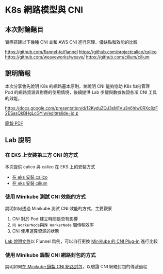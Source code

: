 # K8s 網路模型與 CNI

## 本次討論題目

實際搭建以下幾種 CNI 並和 AWS CNI 進行原理、優缺點和效能的比較

https://github.com/flannel-io/flannel
https://github.com/projectcalico/calico
https://github.com/weaveworks/weave/
https://github.com/cilium/cilium


## 說明簡報

本次分享會先說明 K8s 的網路基本原則，並說明 CNI 能夠協助 K8s 如何管理 Pod 的網路資源與對應的使用情境，後續提供 Lab 步驟與數據佐證各項 CNI 工具的效能。

https://docs.google.com/presentation/d/12KyduZQJ3sM1Vu3n6hiw0RXc8zF2ESasQkBHgLcGYlw/edit#slide=id.p

[簡報 PDF](./K8s%20網路模型與%20CNI.pdf)

## Lab 說明

### 在 EKS 上安裝第三方 CNI 的方式

本次提供 calico 與 calico 在 EKS 上的安裝方式

- [在 eks 安裝 calico](./在%20eks%20安裝%20calico.md)
- [在 eks 安裝 cilium](./在%20eks%20安裝%20cilium.md)

### 使用 Minikube 測試 CNI 效能的方式

說明如何透過 Minikube 測試 CNI 效能的方式，主要觀察

1. CNI 對於 Pod 建立時間是否有影響
2. `同 WorkerNode`與`跨 WorkerNode` 間傳輸效率
3. CNI 使用運算資源的狀態

[Lab 說明文件](./cni-lab%20效能%20Lab.md)以 Flunnel 爲例，可以自行更換 [MiniKube 的 CNI Plug-in](https://minikube.sigs.k8s.io/docs/commands/start/) 進行比較


### 使用 Minikube 錄製 CNI 網路封包的方式

說明如何[在 Minikube 錄製 CNI 網路封包](./錄%20CNI%20的網路封包.md)，以驗證 CNI 網絡封包的傳遞過程
